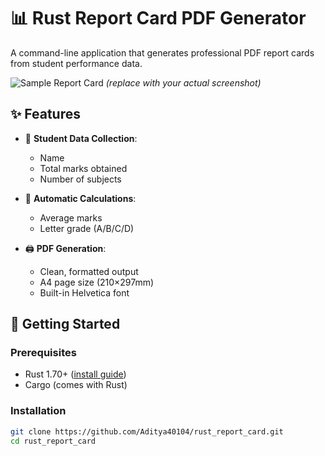 # 📊 Rust Report Card PDF Generator

A command-line application that generates professional PDF report cards from student performance data.

![Sample Report Card](report_card.png) *(replace with your actual screenshot)*

## ✨ Features

- 📝 **Student Data Collection**:
  - Name
  - Total marks obtained
  - Number of subjects

- 🧮 **Automatic Calculations**:
  - Average marks
  - Letter grade (A/B/C/D)

- 🖨️ **PDF Generation**:
  - Clean, formatted output
  - A4 page size (210×297mm)
  - Built-in Helvetica font

## 🚀 Getting Started

### Prerequisites
- Rust 1.70+ ([install guide](https://www.rust-lang.org/tools/install))
- Cargo (comes with Rust)

### Installation
```bash
git clone https://github.com/Aditya40104/rust_report_card.git
cd rust_report_card

